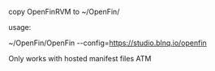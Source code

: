 copy OpenFinRVM to ~/OpenFin/

usage:

~/OpenFin/OpenFin --config=https://studio.blnq.io/openfin

Only works with hosted manifest files ATM
